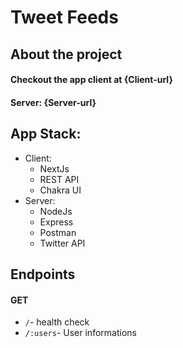 # Tweet Feeds

## About the project

#### Checkout the app client at {Client-url}

#### Server: {Server-url}

## App Stack:

- Client:
  - NextJs
  - REST API
  - Chakra UI
- Server:
  - NodeJs
  - Express
  - Postman
  - Twitter API

## Endpoints

#### GET

- `/`- health check
- `/:users`- User informations
